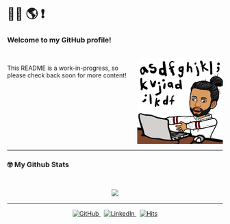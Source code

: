 # 👋🏽 🌎 ❗

### Welcome to my GitHub profile!

<br clear="both" />

<img align="right" height="200" src="./res/img/my-bitmoji.png" alt="frustratred me" />

<p valign="middle">This README is a work-in-progress, so please check back soon for more content!
</p>

<br clear="both" />

---

### 🤓 My Github Stats

<br />

<p align="center">
    <img src="https://github-readme-stats.vercel.app/api?username=tariq86&show_icons=true&theme=dark&count_private=true" />
</p>

</details>

---

<p align="center">
    <a href="https://github.com/tariq86">
        <img src="https://img.shields.io/github/followers/tariq86.svg?label=GitHub&style=social" alt="GitHub" />
    </a>
    <span>&nbsp;</span>
    <a href="https://www.linkedin.com/in/tariqabusheikh">
        <img src="https://img.shields.io/badge/LinkedIn-blue?style=flat-square&logo=Linkedin&logoColor=white" alt="LinkedIn" />
    </a>
    <span>&nbsp;</span>
    <a href="https://github.com/tariq86/tariq86">
        <img src="https://hits.dwyl.com/tariq86/tariq86.svg" alt="Hits" />
    </a>
</p>
